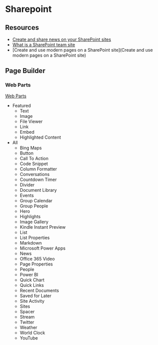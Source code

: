 # Sharepoint

## Resources

* [Create and share news on your SharePoint sites](https://support.microsoft.com/en-us/office/create-and-share-news-on-your-sharepoint-sites-495f8f1a-3bef-4045-b33a-55e5abe7aed7)
* [What is a SharePoint team site](https://support.microsoft.com/en-us/office/what-is-a-sharepoint-team-site-75545757-36c3-46a7-beed-0aaa74f0401e)
* [Create and use modern pages on a SharePoint site](Create and use modern pages on a SharePoint site)


## Page Builder


### Web Parts

[Web Parts](https://support.microsoft.com/en-us/office/using-web-parts-on-sharepoint-pages-336e8e92-3e2d-4298-ae01-d404bbe751e0)

* Featured
  * Text
  * Image
  * File Viewer
  * Link
  * Embed
  * Highlighted Content
* All
  * Bing Maps
  * Button
  * Call To Action
  * Code Snippet
  * Column Formatter
  * Conversations
  * Countdown Timer
  * Divider
  * Document Library
  * Events
  * Group Calendar
  * Group People
  * Hero
  * Highlights
  * Image Gallery
  * Kindle Instant Preview
  * List
  * List Properties
  * Markdown
  * Microsoft Power Apps
  * News
  * Office 365 Video
  * Page Properties
  * People
  * Power BI
  * Quick Chart
  * Quick Links
  * Recent Documents
  * Saved for Later
  * Site Activity
  * Sites
  * Spacer
  * Stream
  * Twitter
  * Weather
  * World Clock
  * YouTube
